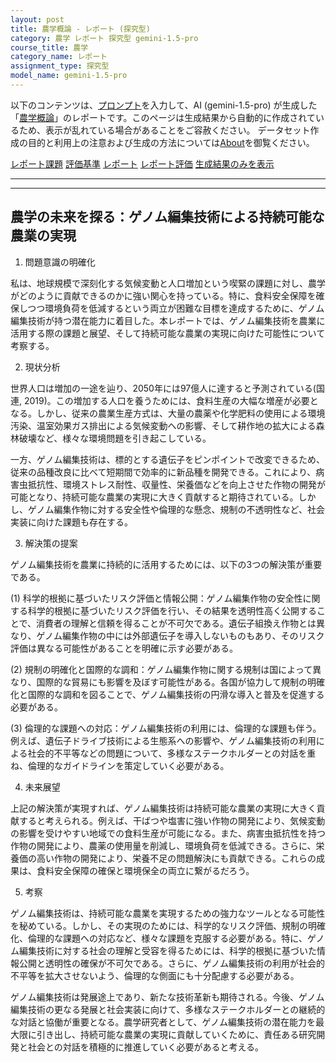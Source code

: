 ```yaml
---
layout: post
title: 農学概論 - レポート (探究型)
category: 農学 レポート 探究型 gemini-1.5-pro
course_title: 農学
category_name: レポート
assignment_type: 探究型
model_name: gemini-1.5-pro
---
```


以下のコンテンツは、[プロンプト](http://127.0.0.1:8000/generated/農学/gemini-1.5-pro/prompt_レポート-探究型.md)を入力して、AI (gemini-1.5-pro) が生成した「[農学概論](/contents/農学/)」のレポートです。このページは生成結果から自動的に作成されているため、表示が乱れている場合があることをご容赦ください。
データセット作成の目的と利用上の注意および生成の方法については[About](/About)を御覧ください。

[レポート課題](../レポート課題-探究型)
[評価基準](../評価基準-探究型)
[レポート](../レポート-探究型)
[レポート評価](../レポート評価-探究型)
[生成結果のみを表示](http://127.0.0.1:8000/generated/農学/gemini-1.5-pro/レポート-探究型.md)
  

***
***
  
## 農学の未来を探る：ゲノム編集技術による持続可能な農業の実現

1. 問題意識の明確化

私は、地球規模で深刻化する気候変動と人口増加という喫緊の課題に対し、農学がどのように貢献できるのかに強い関心を持っている。特に、食料安全保障を確保しつつ環境負荷を低減するという両立が困難な目標を達成するために、ゲノム編集技術が持つ潜在能力に着目した。本レポートでは、ゲノム編集技術を農業に活用する際の課題と展望、そして持続可能な農業の実現に向けた可能性について考察する。

2. 現状分析

世界人口は増加の一途を辿り、2050年には97億人に達すると予測されている(国連, 2019)。この増加する人口を養うためには、食料生産の大幅な増産が必要となる。しかし、従来の農業生産方式は、大量の農薬や化学肥料の使用による環境汚染、温室効果ガス排出による気候変動への影響、そして耕作地の拡大による森林破壊など、様々な環境問題を引き起こしている。

一方、ゲノム編集技術は、標的とする遺伝子をピンポイントで改変できるため、従来の品種改良に比べて短期間で効率的に新品種を開発できる。これにより、病害虫抵抗性、環境ストレス耐性、収量性、栄養価などを向上させた作物の開発が可能となり、持続可能な農業の実現に大きく貢献すると期待されている。しかし、ゲノム編集作物に対する安全性や倫理的な懸念、規制の不透明性など、社会実装に向けた課題も存在する。

3. 解決策の提案

ゲノム編集技術を農業に持続的に活用するためには、以下の3つの解決策が重要である。

(1) 科学的根拠に基づいたリスク評価と情報公開：ゲノム編集作物の安全性に関する科学的根拠に基づいたリスク評価を行い、その結果を透明性高く公開することで、消費者の理解と信頼を得ることが不可欠である。遺伝子組換え作物とは異なり、ゲノム編集作物の中には外部遺伝子を導入しないものもあり、そのリスク評価は異なる可能性があることを明確に示す必要がある。

(2) 規制の明確化と国際的な調和：ゲノム編集作物に関する規制は国によって異なり、国際的な貿易にも影響を及ぼす可能性がある。各国が協力して規制の明確化と国際的な調和を図ることで、ゲノム編集技術の円滑な導入と普及を促進する必要がある。

(3) 倫理的な課題への対応：ゲノム編集技術の利用には、倫理的な課題も伴う。例えば、遺伝子ドライブ技術による生態系への影響や、ゲノム編集技術の利用による社会的不平等などの問題について、多様なステークホルダーとの対話を重ね、倫理的なガイドラインを策定していく必要がある。

4. 未来展望

上記の解決策が実現すれば、ゲノム編集技術は持続可能な農業の実現に大きく貢献すると考えられる。例えば、干ばつや塩害に強い作物の開発により、気候変動の影響を受けやすい地域での食料生産が可能になる。また、病害虫抵抗性を持つ作物の開発により、農薬の使用量を削減し、環境負荷を低減できる。さらに、栄養価の高い作物の開発により、栄養不足の問題解決にも貢献できる。これらの成果は、食料安全保障の確保と環境保全の両立に繋がるだろう。

5. 考察

ゲノム編集技術は、持続可能な農業を実現するための強力なツールとなる可能性を秘めている。しかし、その実現のためには、科学的なリスク評価、規制の明確化、倫理的な課題への対応など、様々な課題を克服する必要がある。特に、ゲノム編集技術に対する社会の理解と受容を得るためには、科学的根拠に基づいた情報公開と透明性の確保が不可欠である。さらに、ゲノム編集技術の利用が社会的不平等を拡大させないよう、倫理的な側面にも十分配慮する必要がある。

ゲノム編集技術は発展途上であり、新たな技術革新も期待される。今後、ゲノム編集技術の更なる発展と社会実装に向けて、多様なステークホルダーとの継続的な対話と協働が重要となる。農学研究者として、ゲノム編集技術の潜在能力を最大限に引き出し、持続可能な農業の実現に貢献していくために、責任ある研究開発と社会との対話を積極的に推進していく必要があると考える。
